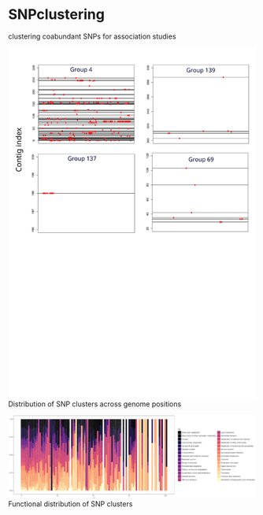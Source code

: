 # SNPclustering
clustering coabundant SNPs for association studies

![alt text](https://github.com/twinsenzw/SNPclustering/blob/master/SNP_distribution.svg)
Distribution of SNP clusters across genome positions

![alt text](https://github.com/twinsenzw/SNPclustering/blob/master/functionaldistribution.JPG)
Functional distribution of SNP clusters
